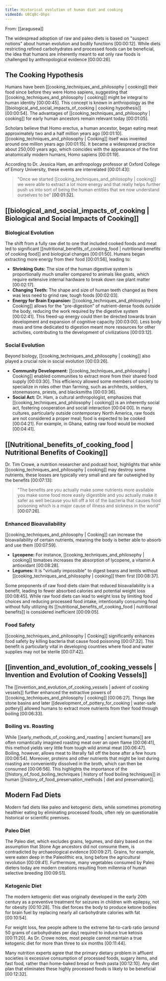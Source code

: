 ```yaml
---
title: Historical evolution of human diet and cooking
videoId: U8Cq8c-Ohps
---
```


From: [[aragusea]] <br/> 

The widespread adoption of raw and paleo diets is based on "suspect notions" about human evolution and bodily functions <a class="yt-timestamp" data-t="00:00:12">[00:00:12]</a>. While diets restricting refined carbohydrates and processed foods can be beneficial, the idea that humans are inherently meant to eat only raw foods is challenged by anthropological evidence <a class="yt-timestamp" data-t="00:00:26">[00:00:26]</a>.

## The Cooking Hypothesis

Humans have been [[cooking_techniques_and_philosophy | cooking]] their food since before they were Homo sapiens, suggesting that [[cooking_techniques_and_philosophy | cooking]] might be integral to human identity <a class="yt-timestamp" data-t="00:00:45">[00:00:45]</a>. This concept is known in anthropology as the [[biological_and_social_impacts_of_cooking | cooking hypothesis]] <a class="yt-timestamp" data-t="00:00:54">[00:00:54]</a>. The advantages of [[cooking_techniques_and_philosophy | cooking]] for early human ancestors remain relevant today <a class="yt-timestamp" data-t="00:01:05">[00:01:05]</a>.

Scholars believe that Homo erectus, a human ancestor, began eating meat approximately two and a half million years ago <a class="yt-timestamp" data-t="00:01:10">[00:01:10]</a>. [[cooking_techniques_and_philosophy | Cooking]] itself was invented around one million years ago <a class="yt-timestamp" data-t="00:01:15">[00:01:15]</a>. It became a widespread practice about 250,000 years ago, which coincides with the appearance of the first anatomically modern humans, Homo sapiens <a class="yt-timestamp" data-t="00:01:19">[00:01:19]</a>.

According to Dr. Jessica Ham, an anthropology professor at Oxford College of Emory University, these events are interrelated <a class="yt-timestamp" data-t="00:01:43">[00:01:43]</a>:
> "Once we started [[cooking_techniques_and_philosophy | cooking]] we were able to extract a lot more energy and that really helps further push us into sort of being the human entities that we now understand ourselves to be" <a class="yt-timestamp" data-t="00:01:32">[00:01:32]</a>.

## [[biological_and_social_impacts_of_cooking | Biological and Social Impacts of Cooking]]

### Biological Evolution
The shift from a fully raw diet to one that included cooked foods and meat led to significant [[nutritional_benefits_of_cooking_food | nutritional benefits of cooking food]] and biological changes <a class="yt-timestamp" data-t="00:01:50">[00:01:50]</a>. Humans began extracting more energy from their food <a class="yt-timestamp" data-t="00:01:56">[00:01:56]</a>, leading to:
*   **Shrinking Guts:** The size of the human digestive system is proportionally much smaller compared to animals like goats, which require extensive internal hardware to break down raw plant matter <a class="yt-timestamp" data-t="00:02:17">[00:02:17]</a>.
*   **Changing Teeth:** The shape and size of human teeth changed as there was less need to grind raw, tough foods <a class="yt-timestamp" data-t="00:02:03">[00:02:03]</a>.
*   **Energy for Brain Expansion:** [[cooking_techniques_and_philosophy | Cooking]] allows for the "pre-digestion" of nutrient-dense foods outside the body, reducing the work required by the digestive system <a class="yt-timestamp" data-t="00:02:41">[00:02:41]</a>. This freed-up energy could then be directed towards brain development and expansion of cognitive capacity <a class="yt-timestamp" data-t="00:03:00">[00:03:00]</a>. Less body mass and time dedicated to digestion meant more resources for other activities, contributing to the development of civilizations <a class="yt-timestamp" data-t="00:03:12">[00:03:12]</a>.

### Social Evolution
Beyond biology, [[cooking_techniques_and_philosophy | cooking]] also played a crucial role in social evolution <a class="yt-timestamp" data-t="00:03:26">[00:03:26]</a>.
*   **Community Development:** [[cooking_techniques_and_philosophy | Cooking]] enabled communities to extract more from their shared food supply <a class="yt-timestamp" data-t="00:03:30">[00:03:30]</a>. This efficiency allowed some members of society to specialize in roles other than farming, such as architects, soldiers, stonemasons, priests, and blacksmiths <a class="yt-timestamp" data-t="00:03:36">[00:03:36]</a>.
*   **Social Act:** Dr. Ham, a cultural anthropologist, emphasizes that [[cooking_techniques_and_philosophy | cooking]] is an inherently social act, fostering cooperation and social interaction <a class="yt-timestamp" data-t="00:04:00">[00:04:00]</a>. In many cultures, particularly outside contemporary North America, raw foods are not considered a proper meal; food is expected to be cooked <a class="yt-timestamp" data-t="00:04:21">[00:04:21]</a>. For example, in Ghana, eating raw food would be mocked <a class="yt-timestamp" data-t="00:04:41">[00:04:41]</a>.

## [[Nutritional_benefits_of_cooking_food | Nutritional Benefits of Cooking]]

Dr. Tim Crowe, a nutrition researcher and podcast host, highlights that while [[cooking_techniques_and_philosophy | cooking]] may destroy some nutrients, these losses are typically very small and are far outweighed by the benefits <a class="yt-timestamp" data-t="00:07:13">[00:07:13]</a>:

> "The benefits are you actually make some nutrients more available you make some food more easily digestible and you actually make it safer as well because you kill off a lot of the bacteria that causes food poisoning which is a major cause of illness and sickness in the world" <a class="yt-timestamp" data-t="00:07:26">[00:07:26]</a>.

### Enhanced Bioavailability
[[cooking_techniques_and_philosophy | Cooking]] can increase the bioavailability of certain nutrients, meaning the body is better able to absorb and use them <a class="yt-timestamp" data-t="00:07:59">[00:07:59]</a>.
*   **Lycopene:** For instance, [[cooking_techniques_and_philosophy | cooking]] tomatoes increases the absorption of lycopene, a vitamin A antioxidant <a class="yt-timestamp" data-t="00:08:28">[00:08:28]</a>.
*   **Legumes:** It is "virtually impossible" to digest beans and lentils without [[cooking_techniques_and_philosophy | cooking]] them first <a class="yt-timestamp" data-t="00:08:37">[00:08:37]</a>.

Some proponents of raw food diets claim that reduced bioavailability is a benefit, leading to fewer absorbed calories and potential weight loss <a class="yt-timestamp" data-t="00:08:45">[00:08:45]</a>. While raw food diets can lead to weight loss by limiting food choices and reducing processed food intake, intentionally consuming food without fully utilizing its [[nutritional_benefits_of_cooking_food | nutritional benefits]] is considered inefficient <a class="yt-timestamp" data-t="00:09:05">[00:09:05]</a>.

### Food Safety
[[cooking_techniques_and_philosophy | Cooking]] significantly enhances food safety by killing bacteria that cause food poisoning <a class="yt-timestamp" data-t="00:07:32">[00:07:32]</a>. This benefit is particularly vital in developing countries where food and water supplies may not be sterile <a class="yt-timestamp" data-t="00:07:42">[00:07:42]</a>.

## [[invention_and_evolution_of_cooking_vessels | Invention and Evolution of Cooking Vessels]]

The [[invention_and_evolution_of_cooking_vessels | advent of cooking vessels]] further enhanced the extractive powers of [[cooking_techniques_and_philosophy | cooking]] <a class="yt-timestamp" data-t="00:06:27">[00:06:27]</a>. Things like stone basins and later [[development_of_pottery_for_cooking | water-safe pottery]] allowed humans to extract more nutrients from their food through boiling <a class="yt-timestamp" data-t="00:06:33">[00:06:33]</a>.

### Boiling vs. Roasting
While [[early_methods_of_cooking_and_roasting | ancient humans]] are often romantically imagined roasting meat over an open flame <a class="yt-timestamp" data-t="00:06:41">[00:06:41]</a>, this method yields very little from tough wild animal meat <a class="yt-timestamp" data-t="00:06:47">[00:06:47]</a>. Boiling, however, allows meat to literally fall off the bone after a few hours <a class="yt-timestamp" data-t="00:06:54">[00:06:54]</a>. Moreover, proteins and other nutrients that might be lost during roasting are conveniently dissolved in the broth, which can then be consumed <a class="yt-timestamp" data-t="00:06:56">[00:06:56]</a>. This highlights the importance of the [[history_of_food_boiling_techniques | history of food boiling techniques]] in human [[history_of_food_preservation_methods | diet and preservation]].

## Modern Fad Diets

Modern fad diets like paleo and ketogenic diets, while sometimes promoting healthier eating by eliminating processed foods, often rely on questionable historical or scientific premises.

### Paleo Diet
The Paleo diet, which excludes grains, legumes, and dairy based on the assumption that Stone Age ancestors did not consume them, is contradicted by archaeological evidence <a class="yt-timestamp" data-t="00:09:27">[00:09:27]</a>. Grains, for example, were eaten deep in the Paleolithic era, long before the agricultural revolution <a class="yt-timestamp" data-t="00:09:41">[00:09:41]</a>. Furthermore, many vegetables consumed by Paleo dieters today are modern creations resulting from millennia of human selective breeding <a class="yt-timestamp" data-t="00:09:51">[00:09:51]</a>.

### Ketogenic Diet
The modern ketogenic diet was originally developed in the early 20th century as a preventive treatment for seizures in children with epilepsy, not for obesity <a class="yt-timestamp" data-t="00:10:28">[00:10:28]</a>. This diet forces the body to produce ketone bodies for brain fuel by replacing nearly all carbohydrate calories with fat <a class="yt-timestamp" data-t="00:10:54">[00:10:54]</a>.

For weight loss, few people adhere to the extreme fat-to-carb ratio (around 50 grams of carbohydrates per day) required to induce true ketosis <a class="yt-timestamp" data-t="00:11:20">[00:11:20]</a>. As Dr. Crowe notes, most people cannot maintain a true ketogenic diet for more than three to six months <a class="yt-timestamp" data-t="00:11:44">[00:11:44]</a>.

Many nutrition experts agree that the primary dietary problem in affluent societies is excessive consumption of processed foods, sugary items, and fast food, rather than home-baked bread or fresh pasta <a class="yt-timestamp" data-t="00:12:10">[00:12:10]</a>. Any diet plan that eliminates these highly processed foods is likely to be beneficial <a class="yt-timestamp" data-t="00:12:32">[00:12:32]</a>.